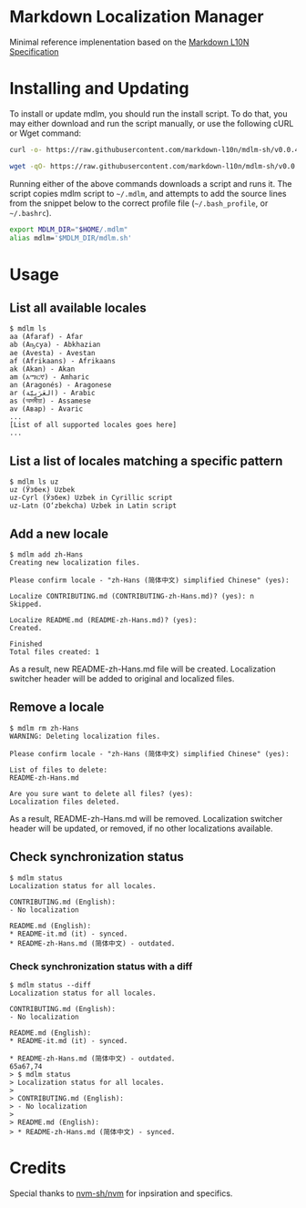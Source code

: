 # Markdown Localization Manager
Minimal reference implenentation based on the [Markdown L10N Specification](https://github.com/markdown-l10n/markdown-l10n-spec)

# Installing and Updating
To install or update mdlm, you should run the install script. To do that, you may either download and run the script manually, or use the following cURL or Wget command:
```sh
curl -o- https://raw.githubusercontent.com/markdown-l10n/mdlm-sh/v0.0.4/install.sh | bash
```
```sh
wget -qO- https://raw.githubusercontent.com/markdown-l10n/mdlm-sh/v0.0.4/install.sh | bash
```
Running either of the above commands downloads a script and runs it. The script copies mdlm script to `~/.mdlm`, and attempts to add the source lines from the snippet below to the correct profile file (`~/.bash_profile`, or `~/.bashrc`).

```sh
export MDLM_DIR="$HOME/.mdlm"
alias mdlm='$MDLM_DIR/mdlm.sh'
```

# Usage
## List all available locales
```
$ mdlm ls
aa (Afaraf) - Afar
ab (Аҧсуа) - Abkhazian
ae (Avesta) - Avestan
af (Afrikaans) - Afrikaans
ak (Akan) - Akan
am (አማርኛ) - Amharic
an (Aragonés) - Aragonese
ar (العَرَبِيَّة) - Arabic
as (অসমীয়া) - Assamese
av (Авар) - Avaric
...
[List of all supported locales goes here]
...
```

## List a list of locales matching a specific pattern
```
$ mdlm ls uz
uz (Ўзбек) Uzbek
uz-Cyrl (Ўзбек) Uzbek in Cyrillic script
uz-Latn (O‘zbekcha) Uzbek in Latin script
```

## Add a new locale
```
$ mdlm add zh-Hans
Creating new localization files.

Please confirm locale - "zh-Hans (简体中文) simplified Chinese" (yes): 

Localize CONTRIBUTING.md (CONTRIBUTING-zh-Hans.md)? (yes): n
Skipped.

Localize README.md (README-zh-Hans.md)? (yes): 
Created.

Finished
Total files created: 1
```
As a result, new README-zh-Hans.md file will be created. Localization switcher header will be added to original and localized files.

## Remove a locale
```
$ mdlm rm zh-Hans
WARNING: Deleting localization files.

Please confirm locale - "zh-Hans (简体中文) simplified Chinese" (yes): 

List of files to delete:
README-zh-Hans.md

Are you sure want to delete all files? (yes): 
Localization files deleted.

```
As a result, README-zh-Hans.md will be removed. Localization switcher header will be updated, or removed, if no other localizations available.

## Check synchronization status
```
$ mdlm status 
Localization status for all locales.

CONTRIBUTING.md (English):
- No localization

README.md (English):
* README-it.md (it) - synced.
* README-zh-Hans.md (简体中文) - outdated.
```

### Check synchronization status with a diff
```
$ mdlm status --diff
Localization status for all locales.

CONTRIBUTING.md (English):
- No localization

README.md (English):
* README-it.md (it) - synced.

* README-zh-Hans.md (简体中文) - outdated.
65a67,74
> $ mdlm status
> Localization status for all locales.
> 
> CONTRIBUTING.md (English):
> - No localization
> 
> README.md (English):
> * README-zh-Hans.md (简体中文) - synced.
```

# Credits
Special thanks to [nvm-sh/nvm](https://github.com/nvm-sh/nvm) for inpsiration and specifics.
